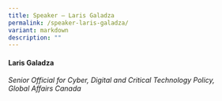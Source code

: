 ```yaml
---
title: Speaker – Laris Galadza
permalink: /speaker-laris-galadza/
variant: markdown
description: ""
---
```

#### **Laris Galadza**

*Senior Official for Cyber, Digital and Critical Technology Policy, <br> Global Affairs Canada*